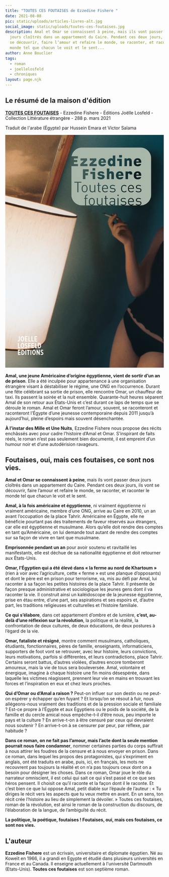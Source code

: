 ```yaml
---
title: "TOUTES CES FOUTAISES de Ezzedine Fishere "
date: 2021-08-08
pic: static/uploads/articles-livres-alt.jpg
social_image: static/uploads/toutes-ces-foutaises.jpg
description: Amal et Omar se connaissent à peine, mais ils vont passer deux
  jours cloîtrés dans un appartement du Caire. Pendant ces deux jours, ils vont
  se découvrir, faire l’amour et refaire le monde, se raconter, et raconter le
  monde tel que chacun le voit et le sent...
author: Anne Bouclier
tags:
  - roman
  - joellelosfeld
  - chroniques
layout: page.njk
---
```

## Le résumé de la maison d'édition

**[TOUTES CES FOUTAISES](http://www.gallimard.fr/Catalogue/GALLIMARD/Joelle-Losfeld/Litterature-etrangere-Joelle-Losfeld/Toutes-ces-foutaises)** - Ezzedine Fishere - Éditions Joëlle Losfeld - Collection Littérature étrangère - 288 p. mars 2021

Traduit de l'arabe (Égypte) par Hussein Emara et Victor Salama

![Un intérieur sombre, dont on ne voit qu'une petite partie, sur la gauche, un abat-jour diffuse une lumière très blanche, au-dessus, on perçoit un morceau d'un tableau encadré, à droite, dans l'ombre, sur la droite, une partie du corps d'une femme, debout, vetue d'une culotte et d'un haut noir, un bras replié tenant une cigarette allumée.](static/uploads/toutes-ces-foutaises.jpg "Toutes ces foutaises")

**Amal, une jeune Américaine d’origine égyptienne, vient de sortir d’un an de prison**. Elle a été inculpée pour appartenance à une organisation étrangère visant à déstabiliser le régime, une ONG en l’occurrence. Durant une fête célébrant sa sortie de prison, elle rencontre Omar, un chauffeur de taxi. Ils passent la soirée et la nuit ensemble. Quarante-huit heures séparent Amal de son retour aux États-Unis et c’est durant ce laps de temps que se déroule le roman. Amal et Omar feront l’amour, souvent, se raconteront et raconteront l’Égypte d’une jeunesse contemporaine depuis 2011 jusqu’à aujourd’hui, pleine d’espoirs mais souvent désenchantée.

**À l’instar des Mille et Une Nuits**, Ezzedine Fishere nous propose des récits enchâssés avec pour cadre l’histoire d’Amal et Omar. S’inspirant de faits réels, le roman n’est pas seulement bien documenté, il est empreint d’un humour noir et d’une autodérision ravageurs.

## Foutaises, oui, mais ces foutaises, ce sont nos vies.

**Amal et Omar se connaissent à peine**, mais ils vont passer deux jours cloîtrés dans un appartement du Caire. Pendant ces deux jours, ils vont se découvrir, faire l’amour et refaire le monde, se raconter, et raconter le monde tel que chacun le voit et le sent. 

**Amal, à la fois américaine et égyptienne**, ni vraiment égyptienne ni vraiment américaine, membre d’une ONG, arrive au Caire en 2010, un an avant l’occupation de la place Tahrir. Américaine en Égypte, elle ne bénéficie pourtant pas des traitements de faveur réservés aux étrangers, car elle est égyptienne et musulmane. Alors qu’elle doit rendre des comptes en tant qu’Américaine, on lui demande tout autant de rendre des comptes sur sa façon de vivre en tant que musulmane. 

**Emprisonnée pendant un an** pour avoir soutenu et ravitaillé les manifestants, elle est déchue de sa nationalité égyptienne et doit retourner aux États-Unis.

**Omar, l’Égyptien qui a été élevé dans « la ferme au nord de Khartoum »** (rien à voir avec l’agriculture, cette « ferme » est une planque d’opposants) et dont le père est en prison pour terrorisme, va, mis au défi par Amal, lui raconter à sa façon les petites histoires de la place Tahrir. Il présente de façon presque administrative et sociologique les jeunes gens dont il va raconter la vie. Il construit ainsi un kaléidoscope de la jeunesse égyptienne, prise en étau entre, d’une part, ses aspirations et ses espoirs et, d’autre part, les traditions religieuses et culturelles et l’histoire familiale. 

**Ce qui s’élabore**, dans cet appartement d’ombre et de lumière, **c’est, au-delà d’une réflexion sur la révolution**, la politique et la réalité, la confrontation de deux cultures, de deux éducations, de deux postures à l’égard de la vie. 

**Omar, fataliste et résigné**, montre comment musulmans, catholiques, étudiants, fonctionnaires, pères de famille, enseignants, informaticiens, supporters de foot vont se retrouver, avec leur histoire, leurs convictions, leurs motivations, parfois si différentes, et leurs contradictions, place Tahrir. Certains seront battus, d’autres violées, d’autres encore tomberont amoureux, mais la vie de tous sera bouleversée. Amal, volontaire et énergique, imagine à chaque histoire une fin moins désespérée, dans laquelle les victimes réagissent, prennent leur vie en mains en trouvant les forces et l’inspiration en eux et chez leurs proches. 

**Qui d’Omar ou d’Amal a raison ?** Peut-on influer sur son destin ou ne peut-on espérer y échapper qu’en fuyant ? Et lorsqu’on se résout à fuir, nous allégeons-nous vraiment des traditions et de la pression sociale et familiale ? Est-ce propre à l’Égypte et aux Égyptiens ou le poids de la société, de la famille et du cercle amical nous empêche-t-il d’être nous, peu importe le pays et la culture ? En arrive-t-on à être censuré par ceux qui devraient nous soutenir ? En arrive-t-on à se censurer par peur, par réflexe, par habitude ? 

**Dans ce roman, on ne fait pas l’amour, mais l’acte dont la seule mention pourrait nous faire condamner**, nommer certaines parties du corps suffirait à nous attirer les foudres de la censure et à nous envoyer en prison. Dans ce roman, dans lequel les propos des protagonistes, qui s’expriment en anglais, ont été traduits en arabe, puis, ici, en français, les mots ne recouvrent pas toujours la réalité et on n’a pas toujours ceux dont on a besoin pour désigner les choses. Dans ce roman, Omar joue le rôle du narrateur omniscient, il est celui qui sait ce qui s’est passé et ce que ses héros pensent. Il choisit ce qu’il raconte et la façon dont il le raconte. Et c’est bien ce que lui oppose Amal, petit diable sur l’épaule de l’auteur : « Tu diriges le récit vers les aspects que tu veux mettre en avant. En un sens, ton récit crée l’histoire au lieu de simplement la dévoiler. »
Toutes ces foutaises, roman de la révolution, est ainsi le roman de la construction du discours, de l’élaboration de la langue, de l’ambiguïté du récit. 

**La politique, la poétique, foutaises ! Foutaises, oui, mais ces foutaises, ce sont nos vies.**

## **L'auteur**

**Ezzedine Fishere** est un écrivain, universitaire et diplomate égyptien. Né au Koweït en 1966, il a grandi en Egypte et étudié dans plusieurs universités en France et au Canada. Il enseigne actuellement à l'université Dartmouth (Etats-Unis). **Toutes ces foutaises** est son septième roman.